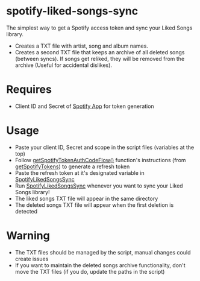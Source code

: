 # spotify-liked-songs-sync
The simplest way to get a Spotify access token and sync your Liked Songs library.

* Creates a TXT file with artist, song and album names.
* Creates a second TXT file that keeps an archive of all deleted songs (between syncs). If songs get reliked, they will be removed from the archive (Useful for accidental dislikes).


# Requires
* Client ID and Secret of [Spotify App](https://developer.spotify.com/dashboard/) for token generation


# Usage
* Paste your client ID, Secret and scope in the script files (variables at the top)
* Follow [getSpotifyTokenAuthCodeFlow()](https://github.com/VStructions/spotify-liked-songs-sync/blob/main/getSpotifyTokens.py#L30) function's instructions (from [getSpotifyTokens](https://github.com/VStructions/spotify-liked-songs-sync/blob/main/getSpotifyTokens.py)) to generate a refresh token
* Paste the refresh token at it's designated variable in [SpotifyLikedSongsSync](https://github.com/VStructions/spotify-liked-songs-sync/blob/main/SpotifyLikedSongsSync.py)
* Run [SpotifyLikedSongsSync](https://github.com/VStructions/spotify-liked-songs-sync/blob/main/SpotifyLikedSongsSync.py) whenever you want to sync your Liked Songs library!
* The liked songs TXT file will appear in the same directory
* The deleted songs TXT file will appear when the first deletion is detected


# Warning
* The TXT files should be managed by the script, manual changes could create issues
* If you want to maintain the deleted songs archive functionality, don't move the TXT files (if you do, update the paths in the script)
